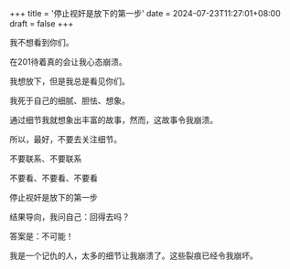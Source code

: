 +++
title = '停止视奸是放下的第一步'
date = 2024-07-23T11:27:01+08:00
draft = false
+++

我不想看到你们。

在201待着真的会让我心态崩溃。

我想放下，但是我总是看见你们。

我死于自己的细腻、胆怯、想象。

通过细节我就想象出丰富的故事，然而，这故事令我崩溃。

所以，最好，不要去关注细节。

不要联系、不要联系

不要看、不要看、不要看

停止视奸是放下的第一步

结果导向，我问自己：回得去吗？

答案是：不可能！

我是一个记仇的人，太多的细节让我崩溃了。这些裂痕已经令我崩坏。
